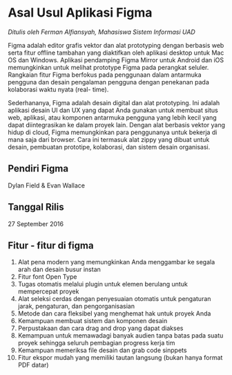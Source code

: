 # Asal Usul Aplikasi Figma
_Ditulis oleh Ferman Alfiansyah, Mahasiswa Sistem Informasi UAD_

Figma adalah editor grafis vektor dan alat prototyping dengan berbasis web serta fitur offline tambahan yang diaktifkan oleh aplikasi desktop untuk Mac OS dan Windows. Aplikasi pendamping Figma Mirror untuk Android dan iOS memungkinkan untuk melihat prototype Figma pada perangkat seluler. Rangkaian fitur Figma berfokus pada penggunaan dalam antarmuka pengguna dan desain pengalaman pengguna dengan penekanan pada kolaborasi waktu nyata (real- time).

Sederhananya, Figma adalah desain digital dan alat prototyping. Ini adalah aplikasi desain UI dan UX yang dapat Anda gunakan untuk membuat situs web, aplikasi, atau komponen antarmuka pengguna yang lebih kecil yang dapat diintegrasikan ke dalam proyek lain. Dengan alat berbasis vektor yang hidup di cloud, Figma memungkinkan para penggunanya untuk bekerja di mana saja dari browser. Cara ini termasuk alat zippy yang dibuat untuk desain, pembuatan prototipe, kolaborasi, dan sistem desain organisasi.

## Pendiri Figma
Dylan Field & Evan Wallace

## Tanggal Rilis
27 September 2016

## Fitur - fitur di figma
1. Alat pena modern yang memungkinkan Anda menggambar ke segala arah dan desain busur instan
2. Fitur font Open Type
3. Tugas otomatis melalui plugin untuk elemen berulang untuk mempercepat proyek
4. Alat seleksi cerdas dengan penyesuaian otomatis untuk pengaturan jarak, pengaturan, dan pengorganisasian
5. Metode dan cara fleksibel yang menghemat hak untuk proyek Anda
6. Kemampuan membuat sistem dan komponen desain
7. Perpustakaan dan cara drag and drop yang dapat diakses
8. Kemampuan untuk memawadagi banyak audien tanpa batas pada suatu proyek sehingga seluruh pembagian progress kerja tim
9. Kemampuan memeriksa file desain dan grab code sinppets
10. Fitur ekspor mudah yang memiliki tautan langsung (bukan hanya format PDF datar)

